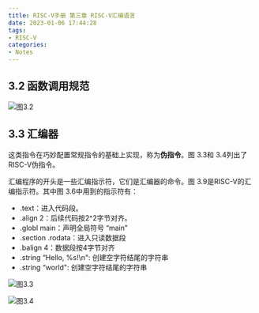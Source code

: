 ```yaml
---
title: RISC-V手册 第三章 RISC-V汇编语言
date: 2023-01-06 17:44:28
tags:
- RISC-V
categories:
- Notes
---
```


## 3.2 函数调用规范

![图3.2](https://xyc-1316422823.cos.ap-shanghai.myqcloud.com/RISC-V%E4%B8%AD%E6%96%87%E6%89%8B%E5%86%8C/%E5%9B%BE3.2.png)

## 3.3 汇编器

这类指令在巧妙配置常规指令的基础上实现，称为**伪指令**。图 3.3和 3.4列出了 RISC-V伪指令。

汇编程序的开头是一些汇编指示符，它们是汇编器的命令。图 3.9是RISC-V的汇编指示符。其中图 3.6中用到的指示符有：

- .text：进入代码段。
- .align 2：后续代码按2^2字节对齐。
- .globl main：声明全局符号 “main”
- .section .rodata：进入只读数据段
- .balign 4：数据段按4字节对齐
- .string “Hello, %s!\n": 创建空字符结尾的字符串
- .string “world": 创建空字符结尾的字符串

![图3.3](https://xyc-1316422823.cos.ap-shanghai.myqcloud.com/RISC-V%E4%B8%AD%E6%96%87%E6%89%8B%E5%86%8C/%E5%9B%BE3.3.png)

![图3.4](https://xyc-1316422823.cos.ap-shanghai.myqcloud.com/RISC-V%E4%B8%AD%E6%96%87%E6%89%8B%E5%86%8C/%E5%9B%BE3.4.png)
